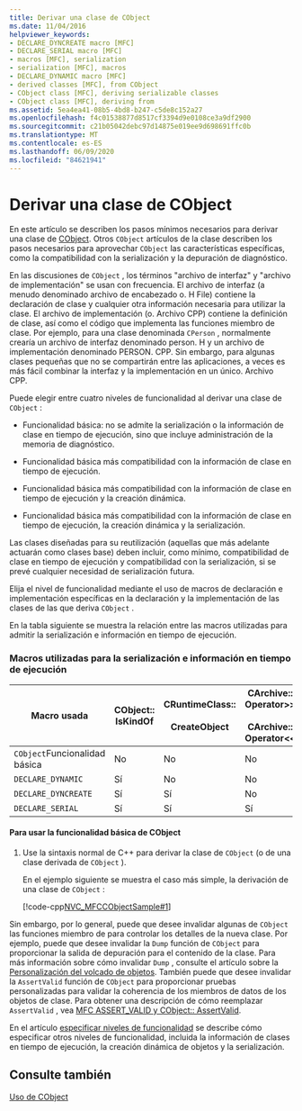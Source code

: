 ```yaml
---
title: Derivar una clase de CObject
ms.date: 11/04/2016
helpviewer_keywords:
- DECLARE_DYNCREATE macro [MFC]
- DECLARE_SERIAL macro [MFC]
- macros [MFC], serialization
- serialization [MFC], macros
- DECLARE_DYNAMIC macro [MFC]
- derived classes [MFC], from CObject
- CObject class [MFC], deriving serializable classes
- CObject class [MFC], deriving from
ms.assetid: 5ea4ea41-08b5-4bd8-b247-c5de8c152a27
ms.openlocfilehash: f4c01538877d8517cf3394d9e0108ce3a9df2900
ms.sourcegitcommit: c21b05042debc97d14875e019ee9d698691ffc0b
ms.translationtype: MT
ms.contentlocale: es-ES
ms.lasthandoff: 06/09/2020
ms.locfileid: "84621941"
---
```

# <a name="deriving-a-class-from-cobject"></a>Derivar una clase de CObject

En este artículo se describen los pasos mínimos necesarios para derivar una clase de [CObject](reference/cobject-class.md). Otros `CObject` artículos de la clase describen los pasos necesarios para aprovechar `CObject` las características específicas, como la compatibilidad con la serialización y la depuración de diagnóstico.

En las discusiones de `CObject` , los términos "archivo de interfaz" y "archivo de implementación" se usan con frecuencia. El archivo de interfaz (a menudo denominado archivo de encabezado o. H File) contiene la declaración de clase y cualquier otra información necesaria para utilizar la clase. El archivo de implementación (o. Archivo CPP) contiene la definición de clase, así como el código que implementa las funciones miembro de clase. Por ejemplo, para una clase denominada `CPerson` , normalmente crearía un archivo de interfaz denominado person. H y un archivo de implementación denominado PERSON. CPP. Sin embargo, para algunas clases pequeñas que no se compartirán entre las aplicaciones, a veces es más fácil combinar la interfaz y la implementación en un único. Archivo CPP.

Puede elegir entre cuatro niveles de funcionalidad al derivar una clase de `CObject` :

- Funcionalidad básica: no se admite la serialización o la información de clase en tiempo de ejecución, sino que incluye administración de la memoria de diagnóstico.

- Funcionalidad básica más compatibilidad con la información de clase en tiempo de ejecución.

- Funcionalidad básica más compatibilidad con la información de clase en tiempo de ejecución y la creación dinámica.

- Funcionalidad básica más compatibilidad con la información de clase en tiempo de ejecución, la creación dinámica y la serialización.

Las clases diseñadas para su reutilización (aquellas que más adelante actuarán como clases base) deben incluir, como mínimo, compatibilidad de clase en tiempo de ejecución y compatibilidad con la serialización, si se prevé cualquier necesidad de serialización futura.

Elija el nivel de funcionalidad mediante el uso de macros de declaración e implementación específicas en la declaración y la implementación de las clases de las que deriva `CObject` .

En la tabla siguiente se muestra la relación entre las macros utilizadas para admitir la serialización e información en tiempo de ejecución.

### <a name="macros-used-for-serialization-and-run-time-information"></a>Macros utilizadas para la serialización e información en tiempo de ejecución

|Macro usada|CObject:: IsKindOf|CRuntimeClass::<br /><br /> CreateObject|CArchive:: Operator>><br /><br /> CArchive:: Operator<<|
|----------------|-----------------------|--------------------------------------|-------------------------------------------------------|
|`CObject`Funcionalidad básica|No|No|No|
|`DECLARE_DYNAMIC`|Sí|No|No|
|`DECLARE_DYNCREATE`|Sí|Sí|No|
|`DECLARE_SERIAL`|Sí|Sí|Sí|

#### <a name="to-use-basic-cobject-functionality"></a>Para usar la funcionalidad básica de CObject

1. Use la sintaxis normal de C++ para derivar la clase de `CObject` (o de una clase derivada de `CObject` ).

   En el ejemplo siguiente se muestra el caso más simple, la derivación de una clase de `CObject` :

   [!code-cpp[NVC_MFCCObjectSample#1](codesnippet/cpp/deriving-a-class-from-cobject_1.h)]

Sin embargo, por lo general, puede que desee invalidar algunas de `CObject` las funciones miembro de para controlar los detalles de la nueva clase. Por ejemplo, puede que desee invalidar la `Dump` función de `CObject` para proporcionar la salida de depuración para el contenido de la clase. Para más información sobre cómo invalidar `Dump` , consulte el artículo sobre la [Personalización del volcado de objetos](/previous-versions/visualstudio/visual-studio-2010/sc15kz85(v=vs.100)). También puede que desee invalidar la `AssertValid` función de `CObject` para proporcionar pruebas personalizadas para validar la coherencia de los miembros de datos de los objetos de clase. Para obtener una descripción de cómo reemplazar `AssertValid` , vea [MFC ASSERT_VALID y CObject:: AssertValid](reference/diagnostic-services.md#assert_valid).

En el artículo [especificar niveles de funcionalidad](specifying-levels-of-functionality.md) se describe cómo especificar otros niveles de funcionalidad, incluida la información de clases en tiempo de ejecución, la creación dinámica de objetos y la serialización.

## <a name="see-also"></a>Consulte también

[Uso de CObject](using-cobject.md)

